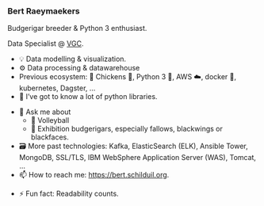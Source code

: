 ### Bert Raeymaekers

Budgerigar breeder & Python 3 enthusiast.

Data Specialist @ [VGC](https://en.wikipedia.org/wiki/Flemish_Community_Commission).

- 💡 Data modelling & visualization.
- ⚙ Data processing & datawarehouse
- Previous ecosystem: 🔭 Chickens 🐔, Python 3 🐍, AWS ☁️, docker 🐋, kubernetes, Dagster, ...
- 🌱 I’ve got to know a lot of python libraries.
<!-- - 👯 I’m looking to collaborate on ...  -->
<!-- - 🤔 I’m looking for help with ...  -->
- 💬 Ask me about
  - 🏐 Volleyball
  - 🦜 Exhibition budgerigars, especially fallows, blackwings or blackfaces.
- 🗃️ More past technologies: Kafka, ElasticSearch (ELK), Ansible Tower, MongoDB, SSL/TLS, IBM WebSphere Application Server (WAS), Tomcat, ...
- 📫 How to reach me: https://bert.schilduil.org.
<!-- - 😄 Pronouns: ... -->
- ⚡ Fun fact: Readability counts.
